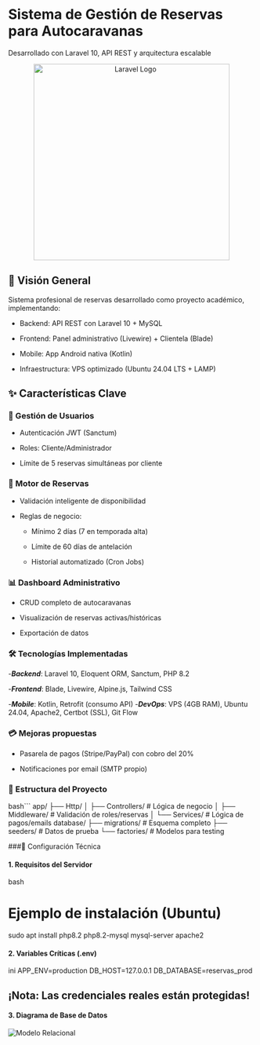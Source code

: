 # Sistema de Gestión de Reservas para Autocaravanas

Desarrollado con Laravel 10, API REST y arquitectura escalable


<p align="center">
  <a href="https://laravel.com" target="_blank">
    <img src="https://raw.githubusercontent.com/laravel/art/master/logo-lockup/5%20SVG/2%20CMYK/1%20Full%20Color/laravel-logolockup-cmyk-red.svg" width="400" alt="Laravel Logo">
  </a>
</p>

## 📌 Visión General

Sistema profesional de reservas desarrollado como proyecto académico, implementando:

- Backend: API REST con Laravel 10 + MySQL

- Frontend: Panel administrativo (Livewire) + Clientela (Blade)

- Mobile: App Android nativa (Kotlin)

- Infraestructura: VPS optimizado (Ubuntu 24.04 LTS + LAMP)

## ✨ Características Clave

### 🔐 Gestión de Usuarios
- Autenticación JWT (Sanctum)

- Roles: Cliente/Administrador

- Límite de 5 reservas simultáneas por cliente

### 🚐 Motor de Reservas
- Validación inteligente de disponibilidad

- Reglas de negocio:

    - Mínimo 2 días (7 en temporada alta)

    - Límite de 60 días de antelación

    - Historial automatizado (Cron Jobs)

### 📊 Dashboard Administrativo

- CRUD completo de autocaravanas

- Visualización de reservas activas/históricas

- Exportación de datos

### 🛠️ Tecnologías Implementadas

-***Backend***:	Laravel 10, Eloquent ORM, Sanctum, PHP 8.2

-***Frontend***:	Blade, Livewire, Alpine.js, Tailwind CSS

-***Mobile***:	Kotlin, Retrofit (consumo API)
-***DevOps***:	VPS (4GB RAM), Ubuntu 24.04, Apache2, Certbot (SSL), Git Flow

### 💳 Mejoras propuestas

- Pasarela de pagos (Stripe/PayPal) con cobro del 20%

- Notificaciones por email (SMTP propio)

### 📂 Estructura del Proyecto
bash```
app/
├── Http/
│   ├── Controllers/  # Lógica de negocio
│   ├── Middleware/   # Validación de roles/reservas
│   └── Services/     # Lógica de pagos/emails
database/
├── migrations/       # Esquema completo
├── seeders/          # Datos de prueba
└── factories/        # Modelos para testing

###🔧 Configuración Técnica

#### 1. Requisitos del Servidor
bash
# Ejemplo de instalación (Ubuntu)
sudo apt install php8.2 php8.2-mysql mysql-server apache2

#### 2. Variables Críticas (.env)
ini
APP_ENV=production
DB_HOST=127.0.0.1
DB_DATABASE=reservas_prod

## ¡Nota: Las credenciales reales están protegidas!

#### 3. Diagrama de Base de Datos
![Modelo Relacional](https://github.com/user-attachments/assets/0b480fa3-374b-4ce6-be41-d146bd9a0f7d)
